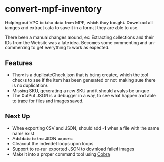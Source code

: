 # convert-mpf-inventory

Helping out VPC to take data from MPF, which they bought. Download all iamges and extract data to save it in a format they are able to use.

There been a manual changes around, ex: Extracting collections and their IDs from the Website was a late idea. Becomes some commenting and un-commenting to get everything to work as expected.

## Features

- There is a duplicateCheck.json that is being created, which the tool checks to see if the item has been generated or not, making sure there is no duplications
- Missing SKU, generating a new SKU and it should awalys be unique
- The OutPut JSON is a debugger in a way, to see what happen and able to trace for files and images saved.

## Next Up

- When exporting CSV and JSON, should add **-1** when a file with the same name exist
- Add date to the JSON exports
- Cleanout the indendet loops upon loops
- Support to re-run exported JSON to download failed images
- Make it into a proper command tool using [Cobra](https://github.com/spf13/cobra)
